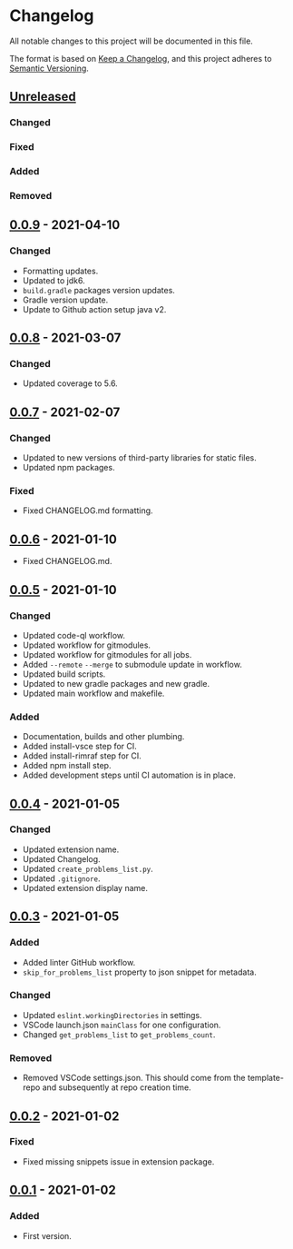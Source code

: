 # Changelog

All notable changes to this project will be documented in this file.

The format is based on [Keep a Changelog][Keep a Changelog], and this project adheres to [Semantic Versioning][Semantic Versioning].

## [Unreleased]

### Changed

### Fixed

### Added

### Removed

## [0.0.9] - 2021-04-10

### Changed

- Formatting updates.
- Updated to jdk6.
- `build.gradle` packages version updates.
- Gradle version update.
- Update to Github action setup java v2.

## [0.0.8] - 2021-03-07

### Changed

- Updated coverage to 5.6.

## [0.0.7] - 2021-02-07

### Changed

- Updated to new versions of third-party libraries for static files.
- Updated npm packages.

### Fixed

- Fixed CHANGELOG.md formatting.

## [0.0.6] - 2021-01-10

- Fixed CHANGELOG.md.

## [0.0.5] - 2021-01-10

### Changed

- Updated code-ql workflow.
- Updated workflow for gitmodules.
- Updated workflow for gitmodules for all jobs.
- Added `--remote` `--merge` to submodule update in workflow.
- Updated build scripts.
- Updated to new gradle packages and new gradle.
- Updated main workflow and makefile.

### Added

- Documentation, builds and other plumbing.
- Added install-vsce step for CI.
- Added install-rimraf step for CI.
- Added npm install step.
- Added development steps until CI automation is in place.

## [0.0.4] - 2021-01-05

### Changed

- Updated extension name.
- Updated Changelog.
- Updated `create_problems_list.py`.
- Updated `.gitignore`.
- Updated extension display name.

## [0.0.3] - 2021-01-05

### Added

- Added linter GitHub workflow.
- `skip_for_problems_list` property to json snippet for metadata.

### Changed

- Updated `eslint.workingDirectories` in settings.
- VSCode launch.json `mainClass` for one configuration.
- Changed `get_problems_list` to `get_problems_count`.

### Removed

- Removed VSCode settings.json. This should come from the template-repo and subsequently at repo creation time.

## [0.0.2] - 2021-01-02

### Fixed

- Fixed missing snippets issue in extension package.

## [0.0.1] - 2021-01-02

### Added

- First version.

<!-- Links -->
[Keep a Changelog]: https://keepachangelog.com/
[Semantic Versioning]: https://semver.org/

<!-- Versions -->
[Unreleased]: https://github.com/computer-science-engineering/vscode-cse-framework/compare/v0.0.9..HEAD
[0.0.9]: https://github.com/computer-science-engineering/vscode-cse-framework/compare/v0.0.8..v0.0.9
[0.0.8]: https://github.com/computer-science-engineering/vscode-cse-framework/compare/v0.0.7..v0.0.8
[0.0.7]: https://github.com/computer-science-engineering/vscode-cse-framework/compare/v0.0.6..v0.0.7
[0.0.6]: https://github.com/computer-science-engineering/vscode-cse-framework/compare/v0.0.5..v0.0.6
[0.0.5]: https://github.com/computer-science-engineering/vscode-cse-framework/compare/v0.0.4..v0.0.5
[0.0.4]: https://github.com/computer-science-engineering/vscode-cse-framework/compare/v0.0.3..v0.0.4
[0.0.3]: https://github.com/computer-science-engineering/vscode-cse-framework/compare/v0.0.1..v0.0.3
[0.0.2]: https://github.com/computer-science-engineering/vscode-cse-framework/compare/v0.0.1..v0.0.2
[0.0.1]: https://github.com/computer-science-engineering/vscode-cse-framework/releases/tag/v0.0.1
